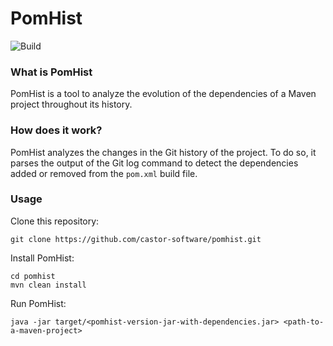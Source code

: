 # PomHist

![Build](https://github.com/castor-software/pomhist//workflows/build-on-push/badge.svg)

### What is PomHist

PomHist is a tool to analyze the evolution of the dependencies of a Maven project throughout its history.

### How does it work?

PomHist analyzes the changes in the Git history of the project. To do so, it parses the output of the Git log command to detect the dependencies added or removed from the `pom.xml` build file.

### Usage

Clone this repository:

```shell script
git clone https://github.com/castor-software/pomhist.git
```

Install PomHist:

```shell script
cd pomhist
mvn clean install
```

Run PomHist:

```shell script
java -jar target/<pomhist-version-jar-with-dependencies.jar> <path-to-a-maven-project>
```
